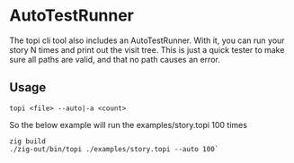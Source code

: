 # AutoTestRunner

The topi cli tool also includes an AutoTestRunner.
With it, you can run your story N times and print out the visit tree.
This is just a quick tester to make sure all paths are valid,
and that no path causes an error.

## Usage

`topi <file> --auto|-a <count>`

So the below example will run the examples/story.topi 100 times

```
zig build
./zig-out/bin/topi ./examples/story.topi --auto 100`
```
